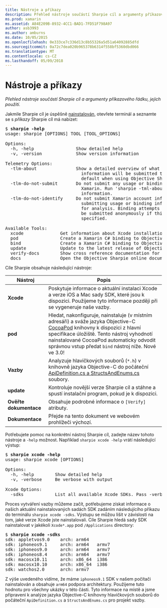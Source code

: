 ```yaml
---
title: Nástroje a příkazy
description: Přehled nástroje součástí Sharpie cíl a argumenty příkazového řádku, jejich použití.
ms.prod: xamarin
ms.assetid: A84E209B-8932-4CC1-BAD1-7FD51F798A97
author: asb3993
ms.author: amburns
ms.date: 10/05/2015
ms.openlocfilehash: 0e333ce7c336d13c8b55326a5d51a64092885dfd
ms.sourcegitcommit: 0a72c7dea020b965378b6314f558bf5360dbd066
ms.translationtype: MT
ms.contentlocale: cs-CZ
ms.lasthandoff: 05/09/2018
---
```

# <a name="tools--commands"></a>Nástroje a příkazy

_Přehled nástroje součástí Sharpie cíl a argumenty příkazového řádku, jejich použití._

<style type="text/css"> .Terminal blue {color: rgb(10,96,254);} .terminal zelená {barva: rgb(12,156,26);} .terminal purpurová {barva: rgb(152,12,103);} </style>


Jakmile Sharpie cíl je úspěšně [nainstalován](~/cross-platform/macios/binding/objective-sharpie/get-started.md), otevřete terminál a seznamte se s <em>příkazy</em> Sharpie cíl má nabízet:

<pre>$ <b>sharpie -help</b>
usage: sharpie [OPTIONS] TOOL [TOOL_OPTIONS]

Options:
  -h, -help                Show detailed help
  -v, -version             Show version information

Telemetry Options:
  -tlm-about               Show a detailed overview of what usage and binding
                             information will be submitted to Xamarin by
                             default when using Objective Sharpie.
  -tlm-do-not-submit       Do not submit any usage or binding information to
                             Xamarin. Run 'sharpie -tml-about' for more
                             information.
  -tlm-do-not-identify     Do not submit Xamarin account information when
                             submitting usage or binding information to Xamarin
                             for analysis. Binding attempts and usage data will
                             be submitted anonymously if this option is
                             specified.

Available Tools:
  xcode              Get information about Xcode installations and available SDKs.
  pod                Create a Xamarin C# binding to Objective-C CocoaPods
  bind               Create a Xamarin C# binding to Objective-C APIs
  update             Update to the latest release of Objective Sharpie
  verify-docs        Show cross reference documentation for [Verify] attributes
  docs               Open the Objective Sharpie online documentation</pre>

Cíle Sharpie obsahuje následující nástroje:

|Nástroj|Popis|
|--- |--- |
|**Xcode**|Poskytuje informace o aktuální instalaci Xcode a verze iOS a Mac sady SDK, které jsou k dispozici. Použijeme tyto informace později při se vygeneruje naše vazby.|
|**pod**|Hledat, nakonfiguruje, nainstaluje (v místním adresáři) a sváže jazyka Objective-C [CocoaPod](https://cocoapods.org/) knihovny k dispozici z hlavní specifikace úložiště. Tento nástroj vyhodnotí nainstalované CocoaPod automaticky odvodit správnou vstup předat `bind` nástroj níže. Nové ve 3.0!|
|**Vazby**|Analyzuje hlavičkových souborů (`*.h`) v knihovně jazyka Objective-C do počáteční [ApiDefinition.cs a StructsAndEnums.cs](~/cross-platform/macios/binding/objective-sharpie/platform/apidefinitions-structsandenums.md) soubory.|
|**update**|Kontroluje novější verze Sharpie cíl a stáhne a spustí instalační program, pokud je k dispozici.|
|**Ověřte dokumentace**|Obsahuje podrobné informace o `[Verify]` atributy.|
|**Dokumentace**|Přejde na tento dokument ve webovém prohlížeči výchozí.|

Potřebujete pomoc na konkrétní nástroj Sharpie cíl, zadejte název tohoto nástroje a `-help` možnost. Například `sharpie xcode -help` vrátí následující výstup:

<pre>$ <b>sharpie xcode -help</b>
usage: sharpie xcode [OPTIONS]

Options:
  -h, -help        Show detailed help
  -v, -verbose     Be verbose with output

Xcode Options:
  -sdks            List all available Xcode SDKs. Pass -verbose for more details.</pre>

Proces vytváření vazby můžeme začít, potřebujeme získat informace o našich aktuální nainstalovaných sadách SDK zadáním následujícího příkazu do terminálu `sharpie xcode -sdks`. Výstupu se můžou lišit v závislosti na tom, jaké verze Xcode jste nainstalovali. Cíle Sharpie hledá sady SDK nainstalovat v jakékoli `Xcode*.app` pod `/Applications` directory:

<pre>$ <b>sharpie xcode -sdks</b>
<span class="terminal-blue">sdk:</span> appletvos9.0    <span class="terminal-green">arch:</span> arm64
<span class="terminal-blue">sdk:</span> iphoneos9.1     <span class="terminal-green">arch:</span> arm64   armv7
<span class="terminal-blue">sdk:</span> iphoneos9.0     <span class="terminal-green">arch:</span> arm64   armv7
<span class="terminal-blue">sdk:</span> iphoneos8.4     <span class="terminal-green">arch:</span> arm64   armv7
<span class="terminal-blue">sdk:</span> macosx10.11     <span class="terminal-green">arch:</span> x86_64  i386
<span class="terminal-blue">sdk:</span> macosx10.10     <span class="terminal-green">arch:</span> x86_64  i386
<span class="terminal-blue">sdk:</span> watchos2.0      <span class="terminal-green">arch:</span> armv7</pre>

Z výše uvedeného vidíme, že máme `iphoneos9.1` SDK v našem počítači nainstalován a obsahuje `arm64` podpora architektury. Použijeme tuto hodnotu pro všechny ukázky v této části. Tyto informace na místě a jsme připraveni k analýze jazyka Objective-C knihovny hlavičkových souborů do počáteční `ApiDefinition.cs` a `StructsAndEnums.cs` pro projekt vazby.

